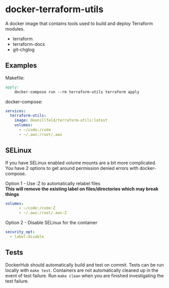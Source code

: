 # docker-terraform-utils
A docker image that contains tools used to build and deploy Terraform modules.
- terraform
- terraform-docs
- git-chglog

## Examples
Makefile:
```Makefile
apply:
    docker-compose run --rm terraform-utils terraform apply
```

docker-compose:
```yaml
services:
  terraform-utils:
    image: deanillfeld/terraform-utils:latest
    volumes:
      - ~/code:/code
      - ~/.aws:/root/.aws
```

## SELinux
If you have SELinux enabled volume mounts are a bit more complicated. You have 2 options to get around permission denied errors with docker-compose.

Option 1 - Use :Z to automatically relabel files\
**This will remove the existing label on files/directories which may break things**
```yaml
volumes:
      - ~/code:/code:Z
      - ~/.aws:/root/.aws:Z
```
Option 2 - Disable SELinux for the container
```yaml
security_opt:
  - label:disable
```

## Tests
DockerHub should automatically build and test on commit. Tests can be run locally with `make test`. Containers are not automatically cleaned up in the event of test failure. Run `make clean` when you are finished investigating the test failure.